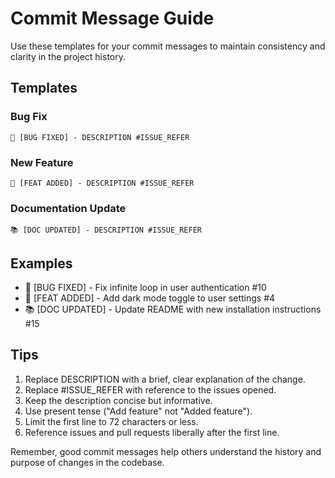 # Commit Message Guide

Use these templates for your commit messages to maintain consistency and clarity in the project history.

## Templates

### Bug Fix
```
🐛 [BUG FIXED] - DESCRIPTION #ISSUE_REFER
```

### New Feature
```
🚀 [FEAT ADDED] - DESCRIPTION #ISSUE_REFER
```


### Documentation Update
```
📚 [DOC UPDATED] - DESCRIPTION #ISSUE_REFER
```

## Examples

- 🐛 [BUG FIXED] - Fix infinite loop in user authentication #10
- 🚀 [FEAT ADDED] - Add dark mode toggle to user settings #4
- 📚 [DOC UPDATED] - Update README with new installation instructions #15

## Tips

1. Replace DESCRIPTION with a brief, clear explanation of the change.
2. Replace #ISSUE_REFER with reference to the issues opened.
3. Keep the description concise but informative.
4. Use present tense ("Add feature" not "Added feature").
5. Limit the first line to 72 characters or less.
6. Reference issues and pull requests liberally after the first line.

Remember, good commit messages help others understand the history and purpose of changes in the codebase.